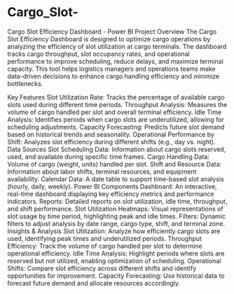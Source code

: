 # Cargo_Slot-

Cargo Slot Efficiency Dashboard - Power BI Project
Overview
The Cargo Slot Efficiency Dashboard is designed to optimize cargo operations by analyzing the efficiency of slot utilization at cargo terminals. The dashboard tracks cargo throughput, slot occupancy rates, and operational performance to improve scheduling, reduce delays, and maximize terminal capacity. This tool helps logistics managers and operations teams make data-driven decisions to enhance cargo handling efficiency and minimize bottlenecks.

Key Features
Slot Utilization Rate: Tracks the percentage of available cargo slots used during different time periods.
Throughput Analysis: Measures the volume of cargo handled per slot and overall terminal efficiency.
Idle Time Analysis: Identifies periods when cargo slots are underutilized, allowing for scheduling adjustments.
Capacity Forecasting: Predicts future slot demand based on historical trends and seasonality.
Operational Performance by Shift: Analyzes slot efficiency during different shifts (e.g., day vs. night).
Data Sources
Slot Scheduling Data: Information about cargo slots reserved, used, and available during specific time frames.
Cargo Handling Data: Volume of cargo (weight, units) handled per slot.
Shift and Resource Data: Information about labor shifts, terminal resources, and equipment availability.
Calendar Data: A date table to support time-based slot analysis (hourly, daily, weekly).
Power BI Components
Dashboard: An interactive, real-time dashboard displaying key efficiency metrics and performance indicators.
Reports: Detailed reports on slot utilization, idle time, throughput, and shift performance.
Slot Utilization Heatmaps: Visual representations of slot usage by time period, highlighting peak and idle times.
Filters: Dynamic filters to adjust analysis by date range, cargo type, shift, and terminal zone.
Insights & Analysis
Slot Utilization: Analyze how efficiently cargo slots are used, identifying peak times and underutilized periods.
Throughput Efficiency: Track the volume of cargo handled per slot to determine operational efficiency.
Idle Time Analysis: Highlight periods where slots are reserved but not utilized, enabling optimization of scheduling.
Operational Shifts: Compare slot efficiency across different shifts and identify opportunities for improvement.
Capacity Forecasting: Use historical data to forecast future demand and allocate resources accordingly.
